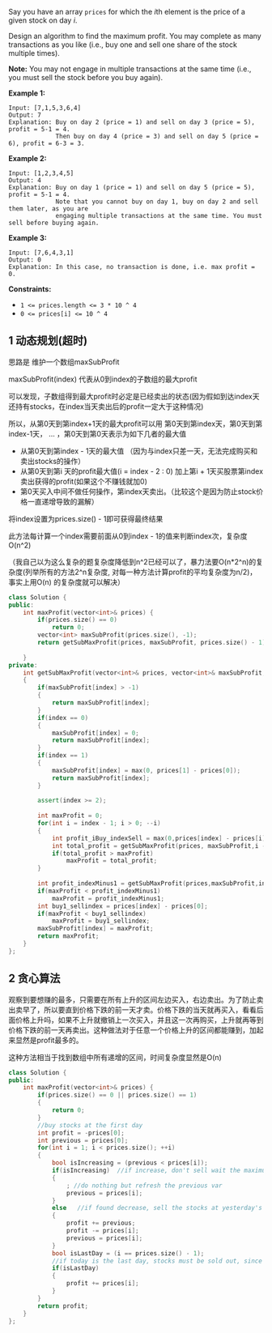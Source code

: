 Say you have an array `prices` for which the *i*th element is the price of a given stock on day *i*.

Design an algorithm to find the maximum profit. You may complete as many transactions as you like (i.e., buy one and sell one share of the stock multiple times).

**Note:** You may not engage in multiple transactions at the same time (i.e., you must sell the stock before you buy again).

**Example 1:**

```
Input: [7,1,5,3,6,4]
Output: 7
Explanation: Buy on day 2 (price = 1) and sell on day 3 (price = 5), profit = 5-1 = 4.
             Then buy on day 4 (price = 3) and sell on day 5 (price = 6), profit = 6-3 = 3.
```

**Example 2:**

```
Input: [1,2,3,4,5]
Output: 4
Explanation: Buy on day 1 (price = 1) and sell on day 5 (price = 5), profit = 5-1 = 4.
             Note that you cannot buy on day 1, buy on day 2 and sell them later, as you are
             engaging multiple transactions at the same time. You must sell before buying again.
```

**Example 3:**

```
Input: [7,6,4,3,1]
Output: 0
Explanation: In this case, no transaction is done, i.e. max profit = 0.
```

 

**Constraints:**

- `1 <= prices.length <= 3 * 10 ^ 4`
- `0 <= prices[i] <= 10 ^ 4`

## 1 动态规划(超时)

思路是 维护一个数组maxSubProfit

maxSubProfit(index) 代表从0到index的子数组的最大profit

可以发现，子数组得到最大profit时必定是已经卖出的状态(因为假如到达index天还持有stocks，在index当天卖出后的profit一定大于这种情况)

所以，从第0天到第index+1天的最大profit可以用 第0天到第index天，第0天到第index-1天， ...  ，第0天到第0天表示为如下几者的最大值

+ 从第0天到第index - 1天的最大值 （因为与index只差一天，无法完成购买和卖出stocks的操作）
+ 从第0天到第i 天的profit最大值(i = index - 2 : 0) 加上第i + 1天买股票第index卖出获得的profit(如果这个不赚钱就加0)
+ 第0天买入中间不做任何操作，第index天卖出。（比较这个是因为防止stock价格一直递增导致的漏解）

将index设置为prices.size() - 1即可获得最终结果

此方法每计算一个index需要前面从0到index - 1的值来判断index次，复杂度O(n\^2)

（我自己以为这么复杂的题复杂度降低到n\^2已经可以了，暴力法要O(n*2\^n)的复杂度(列举所有的方法2\^n复杂度, 对每一种方法计算profit的平均复杂度为n/2)，事实上用O(n) 的复杂度就可以解决）


```c++
class Solution {
public:
    int maxProfit(vector<int>& prices) {
        if(prices.size() == 0)
            return 0;
        vector<int> maxSubProfit(prices.size(), -1);
        return getSubMaxProfit(prices, maxSubProfit, prices.size() - 1);
        
    }
private:
    int getSubMaxProfit(vector<int>& prices, vector<int>& maxSubProfit, int index)
    {
        if(maxSubProfit[index] > -1)
        {
            return maxSubProfit[index];
        }
        if(index == 0)
        {
            maxSubProfit[index] = 0;
            return maxSubProfit[index];
        }
        if(index == 1)
        {
            maxSubProfit[index] = max(0, prices[1] - prices[0]);
            return maxSubProfit[index];
        }
        
        assert(index >= 2);
        
        int maxProfit = 0;
        for(int i = index - 1; i > 0; --i)
        {
            int profit_iBuy_indexSell = max(0,prices[index] - prices[i]);
            int total_profit = getSubMaxProfit(prices, maxSubProfit,i - 1) + profit_iBuy_indexSell;
            if(total_profit > maxProfit)
                maxProfit = total_profit;
        }
        
        int profit_indexMinus1 = getSubMaxProfit(prices,maxSubProfit,index - 1);
        if(maxProfit < profit_indexMinus1)
            maxProfit = profit_indexMinus1;
        int buy1_sellindex = prices[index] - prices[0];
        if(maxProfit < buy1_sellindex)
            maxProfit = buy1_sellindex;
        maxSubProfit[index] = maxProfit;
        return maxProfit;
    }
};
```

## 2 贪心算法

观察到要想赚的最多，只需要在所有上升的区间左边买入，右边卖出。为了防止卖出卖早了，所以要直到价格下跌的前一天才卖。价格下跌的当天就再买入，看看后面价格上升吗，如果不上升就撤销上一次买入，并且这一次再购买，上升就再等到价格下跌的前一天再卖出。这种做法对于任意一个价格上升的区间都能赚到，加起来显然是profit最多的。

这种方法相当于找到数组中所有递增的区间，时间复杂度显然是O(n)

```c++
class Solution {
public:
    int maxProfit(vector<int>& prices) {
        if(prices.size() == 0 || prices.size() == 1)
        {
            return 0;
        }
        //buy stocks at the first day
        int profit = -prices[0];
        int previous = prices[0];
        for(int i = 1; i < prices.size(); ++i)
        {
            bool isIncreasing = (previous < prices[i]);
            if(isIncreasing)  //if increase, don't sell wait the maximun price
            {
                ; //do nothing but refresh the previous var
                previous = prices[i];
            }
            else   //if found decrease, sell the stocks at yesterday's price and buy today's stock
            {
                profit += previous;
                profit -= prices[i];
                previous = prices[i];
            }
            bool isLastDay = (i == prices.size() - 1);
            //if today is the last day, stocks must be sold out, since you don't have anymore chance to sell them.
            if(isLastDay) 
            {
                profit += prices[i];
            }
        }
        return profit;
    }
};
```

